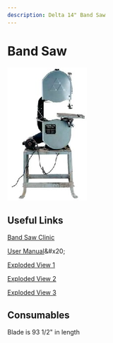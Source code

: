 ```yaml
---
description: Delta 14" Band Saw
---
```


# Band Saw

![](../.gitbook/assets/delta-band-saw.jpg)

## Useful Links

[Band Saw Clinic](https://youtu.be/wGbZqWac0jU)

[User Manual](https://drive.google.com/open?id=1LqNlsvvPbQqrMd3ugKFhScJeIZd5FEG\_)&#x20;

[Exploded View 1](https://drive.google.com/open?id=1-oJRHVriAaK2LjduL3i8dfoxfyrauVfB)

[Exploded View 2](https://drive.google.com/open?id=11REkHqbJuLMSB-En33cVdx3l2LNWUMRn)

[Exploded View 3](https://drive.google.com/open?id=1oClMc76TKTNyxf9Idy\_kWOYSXNM8NsBP)

## Consumables

Blade is 93 1/2" in length
